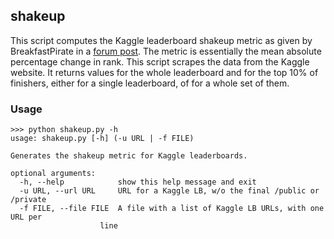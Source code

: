 ## shakeup
This script computes the Kaggle leaderboard shakeup metric as given by BreakfastPirate in a [forum post](
https://www.kaggle.com/c/liberty-mutual-fire-peril/forums/t/10187/quantifying-leaderboard-shake-up).
The metric is essentially the mean absolute percentage change in rank.
This script scrapes the data from the Kaggle website.
It returns values for the whole leaderboard and for the top 10% of finishers, either for a single leaderboard, of for a whole set of them.

### Usage
    >>> python shakeup.py -h
    usage: shakeup.py [-h] (-u URL | -f FILE)
    
    Generates the shakeup metric for Kaggle leaderboards.
    
    optional arguments:
      -h, --help            show this help message and exit
      -u URL, --url URL     URL for a Kaggle LB, w/o the final /public or /private
      -f FILE, --file FILE  A file with a list of Kaggle LB URLs, with one URL per
                        line


